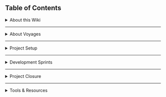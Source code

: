 ## Table of Contents
<details>
  <summary>About this Wiki</summary>

[Home][home]<br>
[How to Contribute][home-contribute]
</details>
<hr/>

<details>
  <summary>About Voyages</summary>

[About Voyages][voyage-about] <br>
[Voyage Roadmap][voyage-roadmap] <br>
[..Tier 1 Schedule][voyage-tier1]<br>
[..Tier 2 & 3 Schedule][voyage-tier23]<br>
[Voyage Support][voyage-support]<br>
[What Team Am I On?][voyage-teams]
</details>

<hr/>
 
<details>
  <summary>Project Setup</summary>

[Understanding Your Obligations][projsetup-obligations]<br>
[Establishing the Team][projsetup-establishteam]<br>
[Setting Up Your Git Workflow][projsetup-gitworkflow]<br>
[Defining Your Project][projsetup-defineproj]
</details>
<hr/>

<details>
  <summary>Development Sprints</summary>

[Creating a Readme][sprints-readme]<br>
[Tracking Issues][sprints-trackissues]
</details>
<hr/>

<details>
  <summary>Project Closure</summary>

_TBD_<br>
</details>
<hr/>

<details>
  <summary>Tools & Resources</summary>

[Useful Links][resources-links]<br>
[FAQ][resources-faq]<br>
[Glossary][resources-glossary]
</details>

[home]: https://github.com/Chingu-cohorts/voyage-wiki/wiki
[home-contribute]:https://github.com/Chingu-cohorts/voyage-wiki/wiki/Home-Contributing

[voyage-about]: https://github.com/Chingu-cohorts/voyage-wiki/wiki/Voyage-About
[voyage-roadmap]: https://github.com/Chingu-cohorts/voyage-wiki/wiki/Voyage-Roadmap
[voyage-tier1]: https://github.com/Chingu-cohorts/voyage-wiki/wiki/Voyage-Tier1-Schedule
[voyage-tier23]: https://github.com/Chingu-cohorts/voyage-wiki/wiki/Voyage-Tier23-Schedule
[voyage-support]: https://github.com/Chingu-cohorts/voyage-wiki/wiki/Voyage-Support
[voyage-teams]: https://github.com/Chingu-cohorts/voyage-wiki/wiki/Voyage-Teams

[projsetup-obligations]: https://github.com/Chingu-cohorts/voyage-wiki/wiki/ProjSetup-Your-Obligations
[projsetup-establishteam]: https://github.com/Chingu-cohorts/voyage-wiki/wiki/ProjSetup-Establishing-the-Team
[projsetup-gitworkflow]: https://github.com/Chingu-cohorts/voyage-wiki/wiki/ProjSetup-Git-Workflow
[projsetup-defineproj]: https://github.com/Chingu-cohorts/voyage-wiki/wiki/ProjSetup-Project-Definition

[sprints-readme]: https://github.com/Chingu-cohorts/voyage-wiki/wiki/Sprints-Project-Readme
[sprints-trackissues]: https://github.com/Chingu-cohorts/voyage-wiki/wiki/Sprints-Issue-Tracking

[resources-links]: https://github.com/Chingu-cohorts/voyage-wiki/wiki/Resources-Links
[resources-faq]: https://github.com/Chingu-cohorts/voyage-wiki/wiki/Resources-FAQ
[resources-glossary]: https://github.com/Chingu-cohorts/voyage-wiki/wiki/Resources-Glossary